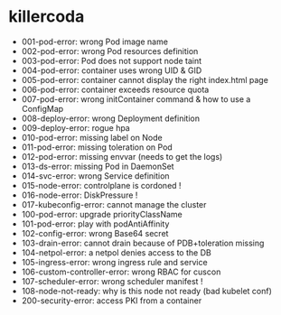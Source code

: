 # killercoda

- 001-pod-error: wrong Pod image name
- 002-pod-error: wrong Pod resources definition
- 003-pod-error: Pod does not support node taint
- 004-pod-error: container uses wrong UID & GID
- 005-pod-error: container cannot display the right index.html page
- 006-pod-error: container exceeds resource quota
- 007-pod-error: wrong initContainer command & how to use a ConfigMap
- 008-deploy-error: wrong Deployment definition
- 009-deploy-error: rogue hpa
- 010-pod-error: missing label on Node
- 011-pod-error: missing toleration on Pod
- 012-pod-error: missing envvar (needs to get the logs)
- 013-ds-error: missing Pod in DaemonSet
- 014-svc-error: wrong Service definition
- 015-node-error: controlplane is cordoned !
- 016-node-error: DiskPressure !
- 017-kubeconfig-error: cannot manage the cluster
- 100-pod-error: upgrade priorityClassName
- 101-pod-error: play with podAntiAffinity
- 102-config-error: wrong Base64 secret
- 103-drain-error: cannot drain because of PDB+toleration missing
- 104-netpol-error: a netpol denies access to the DB
- 105-ingress-error: wrong ingress rule and service
- 106-custom-controller-error: wrong RBAC for cuscon
- 107-scheduler-error: wrong scheduler manifest !
- 108-node-not-ready: why is this node not ready (bad kubelet conf)
- 200-security-error: access PKI from a container
